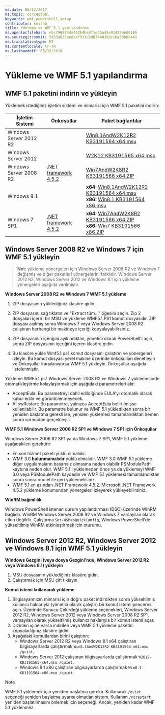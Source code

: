 ```yaml
---
ms.date: 06/12/2017
ms.topic: conceptual
keywords: wmf,powershell,setup
contributor: keithb
title: Yükleme ve WMF 5.1 yapılandırma
ms.openlocfilehash: e5c7968744a442b4be9f1e43a45e91429a6d6165
ms.sourcegitcommit: 54534635eedacf531d8d6344019dc16a50b8b441
ms.translationtype: MT
ms.contentlocale: tr-TR
ms.lasthandoff: 05/16/2018
---
```

# <a name="install-and-configure-wmf-51"></a>Yükleme ve WMF 5.1 yapılandırma #


## <a name="download-and-install-the-wmf-51-package"></a>WMF 5.1 paketini indirin ve yükleyin

Yüklemek istediğiniz işletim sistemi ve mimarisi için WMF 5.1 paketini indirin:

| İşletim Sistemi       | Önkoşullar           | Paket bağlantılar                          |
|------------------------|-------------------------|----------------------------------------|
| Windows Server 2012 R2 |                         | [Win8.1AndW2K12R2 KB3191564 x64.msu][] |
| Windows Server 2012    |                         | [W2K12 KB3191565 x64.msu][]            |
| Windows Server 2008 R2 | [.NET framework 4.5.2][]| [Win7AndW2K8R2 KB3191566 x64.ZIP][]    |
| Windows 8.1            |                         | **x64:** [Win8.1AndW2K12R2 KB3191564 x64.msu][]</br>**x86:** [Win8.1 KB3191564 x86.msu][] |
| Windows 7 SP1          | [.NET framework 4.5.2][]| **x64:** [Win7AndW2K8R2 KB3191566 x64.ZIP][]</br>**x86:** [Win7 KB3191566 x86.ZIP][] |

[.NET framework 4.5.2]: https://www.microsoft.com/download/details.aspx?id=42642
[W2K12 KB3191565 x64.msu]: https://go.microsoft.com/fwlink/?linkid=839513
[Win7 KB3191566 x86.ZIP]: https://go.microsoft.com/fwlink/?linkid=839522
[Win7AndW2K8R2 KB3191566 x64.ZIP]: https://go.microsoft.com/fwlink/?linkid=839523
[Win8.1 KB3191564 x86.msu]: https://go.microsoft.com/fwlink/?linkid=839521
[Win8.1AndW2K12R2 KB3191564 x64.msu]: https://go.microsoft.com/fwlink/?linkid=839516

## <a name="install-wmf-51-for-windows-server-2008-r2-and-windows-7"></a>Windows Server 2008 R2 ve Windows 7 için WMF 5.1 yükleyin

> **Not:** yükleme yönergeleri için Windows Server 2008 R2 ve Windows 7 değişmiş ve diğer paketleri yönergelerini farklıdır. Windows Server 2012 R2, Windows Server 2012 ve Windows 8.1 için yükleme yönergeleri aşağıda verilmiştir.

**Windows Server 2008 R2 ve Windows 7 WMF 5.1 yükleme**

1. ZIP dosyasının yüklediğiniz klasöre gidin.

2. ZIP dosyasını sağ tıklatın ve "Extract tüm..." öğesini seçin. Zip 2 dosyaları içerir: bir MSU ve yükleme WMF5.1.PS1 komut dosyasıdır.
ZIP dosyası açılmış sonra Windows 7 veya Windows Server 2008 R2 çalıştıran herhangi bir makineye içeriği kopyalayabilirsiniz.

3. ZIP dosyasının içeriğini ayıkladıktan, yönetici olarak PowerShell'i açın, sonra ZIP dosyasının içeriğini içeren klasöre gidin.

4. Bu klasöre yükle Wmf5.1.ps1 komut dosyasını çalıştırın ve yönergeleri izleyin. Bu komut dosyası yerel makine üzerinde önkoşulları denetleyin ve Önkoşullar karşılanıyorsa WMF 5.1 yükleyin. Önkoşullar aşağıda listelenmiştir.

Yükleme WMF5.1.ps1 Windows Server 2008 R2 ve Windows 7 yüklemesinde otomatikleştirme kolaylaştırmak için aşağıdaki parametreleri alır:

- AcceptEula: Bu parametreyi dahil edildiğinde EULA'yı otomatik olarak kabul edilir ve görüntülenmeyecek.
- AllowRestart: Bu parametre, yalnızca AcceptEula belirtilmişse kullanılabilir. Bu parametre bulunur ve WMF 5.1 yükledikten sonra bir yeniden başlatma gerekli ise, yeniden yüklemesi tamamlandıktan hemen sonra sormadan gerçekleşir.

**WMF 5.1 Windows Server 2008 R2 SP1 ve Windows 7 SP1 için Önkoşullar**

Windows Server 2008 R2 SP1 ya da Windows 7 SP1, WMF 5.1 yükleme aşağıdakileri gerektirir:
- En son hizmet paketi yüklü olmalıdır.
- WMF 3.0 **bulunmamalıdır** yüklü olmalıdır. WMF 3.0 WMF 5.1 yükleme diğer uygulamaların başarısız olmasına neden olabilir PSModulePath kaybına neden olur. WMF 5.1'ı yüklemeden önce ya da yüklemeyi WMF 3.0 veya PSModulePath kaydedin ve WMF 5.1 yüklemesi tamamlandıktan sonra sonra onu el ile geri yüklemelisiniz.
- WMF 5.1 en azından [.NET Framework 4.5.2](https://www.microsoft.com/en-ca/download/details.aspx?id=42642).
Microsoft .NET Framework 4.5.2 yükleme konumundan yönergeleri izleyerek yükleyebilirsiniz.

**WinRM bağımlılık**

Windows PowerShell istenen durum yapılandırması (DSC) üzerinde WinRM bağlıdır.
WinRM Windows Server 2008 R2 ve Windows 7 varsayılan olarak etkin değildir.
Çalıştırma `Set-WSManQuickConfig`, Windows PowerShell'de yükseltilmiş WinRM etkinleştirmek için oturumu.


## <a name="install-wmf-51-for-windows-server-2012-r2-windows-server-2012-and-windows-81"></a>Windows Server 2012 R2, Windows Server 2012 ve Windows 8.1 için WMF 5.1 yükleyin
**Windows Gezgini (veya dosya Gezgini'nde, Windows Server 2012 R2 veya Windows 8.1) yükleyin**

1. MSU dosyasının yüklediğiniz klasöre gidin.
2. Çalıştırmak için MSU çift tıklayın.

**Komut istemi kullanarak yükleme**

1. Bilgisayarınızın mimarisi için doğru paket indirdikten sonra yükseltilmiş kullanıcı haklarıyla (yönetici olarak çalıştır) bir komut istemi penceresi açın. Üzerinde Sunucu Çekirdeği yükleme seçenekleri, Windows Server 2012 R2, Windows Server 2012 veya Windows Server 2008 R2 SP1, varsayılan olarak yükseltilmiş kullanıcı haklarıyla bir komut istemi açar.
2. Dizinleri içine varsa indirilen veya WMF 5.1 yükleme paketini kopyaladığınız klasöre gidin.
3. Aşağıdaki komutlardan birini çalıştırın:
   - Windows Server 2012 R2 veya Windows 8.1 x64 çalıştıran bilgisayarlarda çalıştırmak `Win8.1AndW2K12R2-KB3191564-x64.msu /quiet`.
   - Windows Server 2012 çalıştıran bilgisayarlarda çalıştırmak `W2K12-KB3191565-x64.msu /quiet`.
   - Windows 8.1 x86 çalıştıran bilgisayarlarda çalıştırmak `Win8.1-KB3191564-x86.msu /quiet`.

> [!NOTE]
> WMF 5.1 yüklemek için yeniden başlatma gerekir. Kullanarak `/quiet` seçeneği yeniden başlatma uyarısı olmadan sistem.
> Kullanım `/norestart` yeniden başlatılmasını önlemek için seçeneği. Ancak, yeniden kadar WMF 5.1 yüklenmez.
